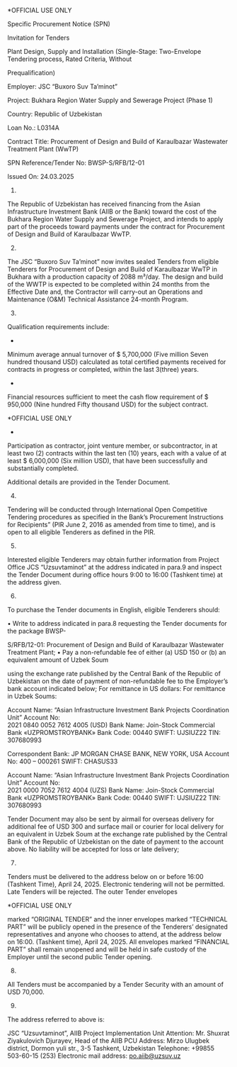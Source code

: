 





*OFFICIAL USE ONLY

Specific Procurement Notice (SPN)



Invitation for Tenders

Plant 
Design, Supply and Installation 
(Single-Stage: Two-Envelope Tendering process, Rated Criteria, Without

Prequalification)

Employer: JSC “Buxoro Suv Ta’minot”

Project: Bukhara Region Water Supply and Sewerage Project (Phase 1)

Country: Republic of Uzbekistan

Loan No.:  L0314A

Contract Title:  Procurement of Design and Build of Karaulbazar Wastewater Treatment Plant (WwTP)

SPN Reference/Tender No:  BWSP-S/RFB/12-01

Issued On:  24.03.2025

1. 
The Republic of Uzbekistan has received financing from the Asian Infrastructure Investment Bank 
(AIIB or the Bank) toward the cost of the Bukhara Region Water Supply and Sewerage Project, and 
intends to apply part of the proceeds toward payments under the contract for Procurement of Design 
and Build of Karaulbazar WwTP.

2.  
The JSC “Buxoro Suv Ta’minot” now invites sealed Tenders from eligible Tenderers for Procurement 
of Design and Build of Karaulbazar WwTP in Bukhara with a production capacity of 2088 m³/day. 
The design and build of the WWTP is expected to be completed within 24 months from the Effective 
Date and, the Contractor will carry-out an Operations and Maintenance (O&M) Technical Assistance 
24-month Program.

3. 
Qualification requirements include:

-  
Minimum average annual turnover of $ 5,700,000 (Five million Seven hundred thousand USD) 
calculated as total certified payments received for contracts in progress or completed, within the 
last 3(three) years.

-  
Financial resources sufficient to meet the cash flow requirement of $ 950,000 (Nine hundred Fifty 
thousand USD) for the subject contract.







*OFFICIAL USE ONLY

-  
Participation as contractor, joint venture member, or subcontractor, in at least two (2) contracts 
within the last ten (10) years, each with a value of at least $ 6,000,000 (Six million USD), that 
have been successfully and substantially completed.

Additional details are provided in the Tender Document.

4.  
Tendering will be conducted through International Open Competitive Tendering procedures as 
specified in the Bank’s Procurement Instructions for Recipients” (PIR June 2, 2016 as amended from 
time to time), and is open to all eligible Tenderers as defined in the PIR.

5.  
Interested eligible Tenderers may obtain further information from Project Office JCS “Uzsuvtaminot” 
at the address indicated in para.9 and inspect the Tender Document during office hours 9:00 to 16:00 
(Tashkent time) at the address given.

6.  
To purchase the Tender documents in English, eligible Tenderers should:

• Write to address indicated in para.8 requesting the Tender documents for the package BWSP-

S/RFB/12-01: Procurement of Design and Build of Karaulbazar Wastewater Treatment 
Plant; 
• Pay a non-refundable fee of either (a) USD 150 or (b) an equivalent amount of Uzbek Soum

using the exchange rate published by the Central Bank of the Republic of Uzbekistan on the 
date of payment of non-refundable fee to the Employer’s bank account indicated below; 
For remittance in US dollars: 
For remittance in Uzbek Soums:

Account Name: “Asian Infrastructure Investment 
Bank Projects Coordination Unit” 
Account No:  
2021 0840 0052 7612 4005 (USD) 
Bank 
Name: 
Join-Stock 
Commercial 
Bank 
«UZPROMSTROYBANK» 
Bank Code: 00440 
SWIFT: UJSIUZ22 
TIN: 307680993 
 
Correspondent Bank: JP MORGAN CHASE BANK, 
NEW YORK, USA 
Account No: 400 – 000261 
SWIFT: CHASUS33

Account Name: “Asian Infrastructure Investment 
Bank Projects Coordination Unit” 
Account No:  
2021 0000 7052 7612 4004 (UZS) 
Bank 
Name: 
Join-Stock 
Commercial 
Bank 
«UZPROMSTROYBANK» 
Bank Code: 00440 
SWIFT: UJSIUZ22 
TIN: 307680993

Tender Document may also be sent by airmail for overseas delivery for additional fee of USD 300 and 
surface mail or courier for local delivery for an equivalent in Uzbek Soum at the exchange rate 
published by the Central Bank of the Republic of Uzbekistan on the date of payment to the account 
above. No liability will be accepted for loss or late delivery;

7.  
Tenders must be delivered to the address below on or before 16:00 (Tashkent Time), April 24, 2025. 
Electronic tendering will not be permitted. Late Tenders will be rejected. The outer Tender envelopes







*OFFICIAL USE ONLY

marked “ORIGINAL TENDER” and the inner envelopes marked “TECHNICAL PART” will be 
publicly opened in the presence of the Tenderers’ designated representatives and anyone who chooses 
to attend, at the address below on 16:00. (Tashkent time), April 24, 2025. All envelopes marked 
“FINANCIAL PART” shall remain unopened and will be held in safe custody of the Employer until 
the second public Tender opening.

8.  
All Tenders must be accompanied by a Tender Security with an amount of USD 70,000.

9. 
The address referred to above is:

JSC “Uzsuvtaminot”, AIIB Project Implementation Unit 
Attention: Mr. Shuxrat Ziyakulovich Djurayev, Head of the AIIB PCU 
Address: Mirzo Ulugbek district, Dormon yuli str., 3-5 Tashkent, Uzbekistan 
Telephone: +99855 503-60-15 (253) 
Electronic mail address: po.aiib@uzsuv.uz

